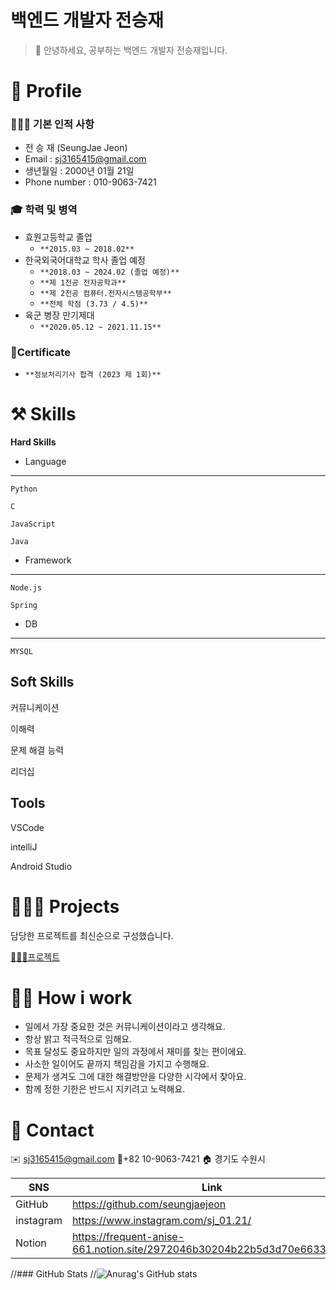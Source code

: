 # 백엔드 개발자 전승재

> 👋 안녕하세요, 공부하는 백엔드 개발자 전승재입니다.
> 

# 🔎 Profile


### 👨🏻‍💻 기본 인적 사항

- 전 승 재 (SeungJae Jeon)
- Email : sj3165415@gmail.com
- 생년월일 : 2000년 01월 21일
- Phone number : 010-9063-7421

### 🎓 학력 및 병역

- 효원고등학교 졸업
    - `**2015.03 ~ 2018.02**`
- 한국외국어대학교 학사 졸업 예정
    - `**2018.03 ~ 2024.02 (졸업 예정)**`
    - `**제 1전공 전자공학과**`
    - `**제 2전공 컴퓨터.전자시스템공학부**`
    - `**전체 학점 (3.73 / 4.5)**`
- 육군 병장 만기제대
    - `**2020.05.12 ~ 2021.11.15**`

### 🎫**Certificate**

- `**정보처리기사 합격 (2023 제 1회)**`

# ⚒️ Skills


**Hard Skills**


- Language
---
    
    Python
    
    C
    
    JavaScript
    
    Java
    
- Framework
 ---   
    Node.js
    
    Spring
    
- DB
---
    MYSQL
    

**Soft Skills**
---
커뮤니케이션

이해력

문제 해결 능력

리더십

**Tools**
---
VSCode

intelliJ

Android Studio

# 👩🏻‍💻 Projects


담당한 프로젝트를 최신순으로 구성했습니다.

[🏃🏻‍♂️프로젝트](https://www.notion.so/712a4b7e79044652921ed703431f201d)

# 🙋🏻 How i work


- 일에서 가장 중요한 것은 커뮤니케이션이라고 생각해요.
- 항상 밝고 적극적으로 임해요.
- 목표 달성도 중요하지만 일의 과정에서 재미를 찾는 편이에요.
- 사소한 일이어도 끝까지 책임감을 가지고 수행해요.
- 문제가 생겨도 그에 대한 해결방안을 다양한 시각에서 찾아요.
- 함께 정한 기한은 반드시 지키려고 노력해요.

# 👋 Contact


✉️ [sj3165415@gmail.com](mailto:sj3165415@gmail.com)   📱+82 10-9063-7421   🏠 경기도 수원시

| SNS | Link |
| --- | --- |
| GitHub | https://github.com/seungjaejeon |
| instagram | https://www.instagram.com/sj_01.21/ |
| Notion | https://frequent-anise-661.notion.site/2972046b30204b22b5d3d70e66338b37 |

//### GitHub Stats
//![Anurag's GitHub stats](https://github-readme-stats.vercel.app/api?username=seungjaejeon&show_icons=true&theme=radical)
